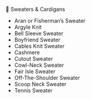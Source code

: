 🧶 Sweaters & Cardigans
- Aran or Fisherman’s Sweater
- Argyle Knit
- Bell Sleeve Sweater
- Boyfriend Sweater
- Cables Knit Sweater
- Cashmere
- Cutout Sweater
- Cowl-Neck Sweater
- Fair Isle Sweater
- Off-The-Shoulder Sweater
- Scoop Neck Sweater
- Tennis Sweater

